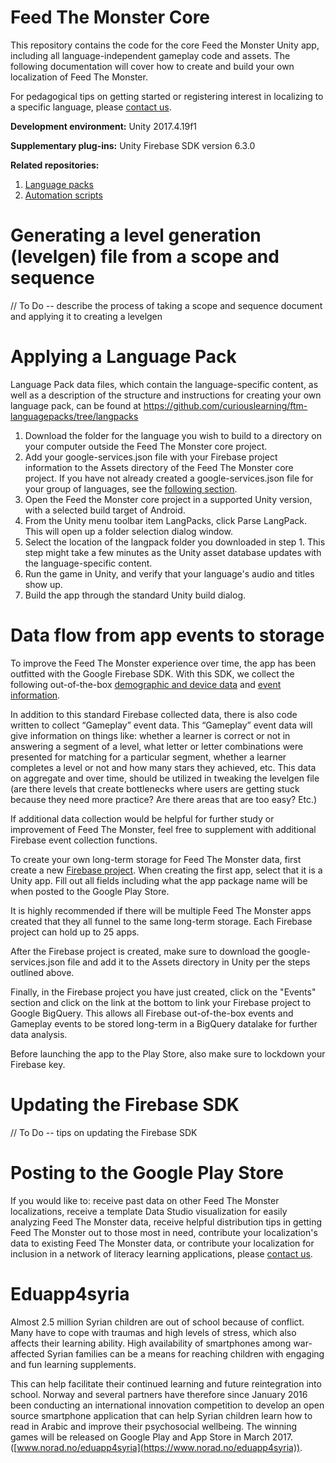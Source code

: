 # Feed The Monster Core

This repository contains the code for the core Feed the Monster Unity app, including all language-independent gameplay code and assets. The following documentation will cover how to create and build your own localization of Feed The Monster. 

For pedagogical tips on getting started or registering interest in localizing to a specific language, please [contact us](https://www.curiouslearning.org/contact).

**Development environment:** 
Unity 2017.4.19f1

**Supplementary plug-ins:** 
Unity Firebase SDK version 6.3.0

**Related repositories:** 
1. [Language packs](https://github.com/curiouslearning/ftm-languagepacks)
1. [Automation scripts](https://github.com/curiouslearning/ftm-automation)

# Generating a level generation (levelgen) file from a scope and sequence

// To Do -- describe the process of taking a scope and sequence document and applying it to creating a levelgen

# Applying a Language Pack

Language Pack data files, which contain the language-specific content, as well as a description of the structure and instructions for creating your own language pack, can be found at
https://github.com/curiouslearning/ftm-languagepacks/tree/langpacks

1. Download the folder for the language you wish to build to a directory on your computer outside the Feed The Monster core project.
1. Add your google-services.json file with your Firebase project information to the Assets directory of the Feed The Monster core project. If you have not already created a google-services.json file for your group of languages, see the [following section](#data-flow-from-app-events-to-storage).
1. Open the Feed the Monster core project in a supported Unity version, with a selected build target of Android.
1. From the Unity menu toolbar item LangPacks, click Parse LangPack. This will open up a folder selection dialog window.
1. Select the location of the langpack folder you downloaded in step 1. This step might take a few minutes as the Unity asset database updates with the language-specific content.
1. Run the game in Unity, and verify that your language's audio and titles show up.
1. Build the app through the standard Unity build dialog.

# Data flow from app events to storage

To improve the Feed The Monster experience over time, the app has been outfitted with the Google Firebase SDK. With this SDK, we collect the following out-of-the-box [demographic and device data](https://support.google.com/firebase/answer/6317486?hl=en) and [event information](https://support.google.com/firebase/answer/6317485?hl=en).

In addition to this standard Firebase collected data, there is also code written to collect “Gameplay” event data. This “Gameplay” event data will give information on things like: whether a learner is correct or not in answering a segment of a level, what letter or letter combinations were presented for matching for a particular segment, whether a learner completes a level or not and how many stars they achieved, etc. This data on aggregate and over time, should be utilized in tweaking the levelgen file (are there levels that create bottlenecks where users are getting stuck because they need more practice? Are there areas that are too easy? Etc.)

If additional data collection would be helpful for further study or improvement of Feed The Monster, feel free to supplement with additional Firebase event collection functions.

To create your own long-term storage for Feed The Monster data, first create a new [Firebase project](https://firebase.google.com/). When creating the first app, select that it is a Unity app. Fill out all fields including what the app package name will be when posted to the Google Play Store. 

It is highly recommended if there will be multiple Feed The Monster apps created that they all funnel to the same long-term storage. Each Firebase project can hold up to 25 apps.

After the Firebase project is created, make sure to download the google-services.json file and add it to the Assets directory in Unity per the steps outlined above.

Finally, in the Firebase project you have just created, click on the "Events" section and click on the link at the bottom to link your Firebase project to Google BigQuery. This allows all Firebase out-of-the-box events and Gameplay events to be stored long-term in a BigQuery datalake for further data analysis.

Before launching the app to the Play Store, also make sure to lockdown your Firebase key.

# Updating the Firebase SDK

// To Do -- tips on updating the Firebase SDK


# Posting to the Google Play Store

If you would like to: receive past data on other Feed The Monster localizations, receive a template Data Studio visualization for easily analyzing Feed The Monster data, receive helpful distribution tips in getting Feed The Monster out to those most in need, contribute your localization's data to existing Feed The Monster data, or contribute your localization for inclusion in a network of literacy learning applications, please [contact us](https://www.curiouslearning.org/contact).


# Eduapp4syria

Almost 2.5 million Syrian children are out of school because of conflict. Many have to cope with traumas and high levels of stress, which also affects their learning ability. High availability of smartphones among war-affected Syrian families can be a means for reaching children with engaging and fun learning supplements.

This can help facilitate their continued learning and future reintegration into school. Norway and several partners have therefore since January 2016 been conducting an international innovation competition to develop an open source smartphone application that can help Syrian children learn how to read in Arabic and improve their psychosocial wellbeing. The winning games will be released on Google Play and App Store in March 2017.([www.norad.no/eduapp4syria](https://www.norad.no/eduapp4syria)).
